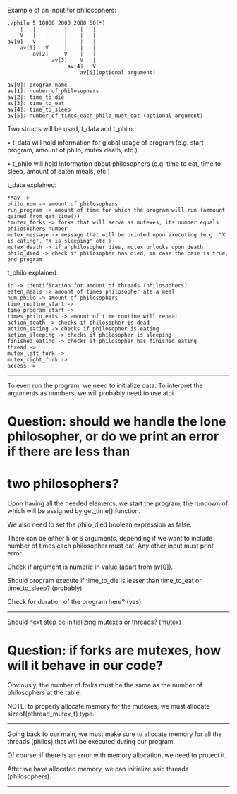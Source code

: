Example of an input for philosophers:

	./philo 5 10000 2000 2000 50(*)
		|	|	|	  |	   |   |
		V   |   |     |    |   |
	av[0]	V   |     |    |   |
		av[1]   V     |    |   |
		    av[2]     V    |   |
				  av[3]    V   |
				  	   av[4]   V
					   	   av[5](optional argument)

	av[0]: program name
	av[1]: number_of_philosophers
	av[2]: time_to_die
	av[3]: time_to_eat
	av[4]: time_to_sleep
	av[5]: number_of_times_each_philo_must_eat (optional argument)


Two structs will be used, t_data and t_philo:

•	t_data will hold information for global usage of program (e.g. start program, amount of philo,
	mutex death, etc.)

•	t_philo will hold information about philosophers (e.g. time to eat, time to sleep, amount of
	eaten meals, etc.)

t_data explained:

	**av ->
	philo_num -> amount of philosophers
	run_program -> amount of time for which the program will run (ammount gained from get_time())
	*mutex_forks -> forks that will serve as mutexes, its number equals philosophers number
	mutex_message -> message that will be printed upon executing (e.g. "X is eating", "X is sleeping" etc.)
	mutex_death -> if a philosopher dies, mutex unlocks upon death
	philo_died -> check if philosopher has died, in case the case is true, end program
	
t_philo explained:

	id -> identification for amount of threads (philosophers)
	eaten_meals -> amount of times philosopher ate a meal
	num_philo -> amount of philosophers
	time_routine_start -> 
	time_program_start ->
	times_philo_eats -> amount of time routine will repeat
	action_death -> checks if philosopher is dead
	action_eating -> checks if philosopher is eating
	action_sleeping -> checks if philosopher is sleeping
	finished_eating -> checks if philosopher has finished eating
	thread ->
	mutex_left_fork ->
	mutex_right_fork ->
	access ->

-----

To even run the program, we need to initialize data. To interpret the arguments as numbers, we
will probably need to use atoi.

# Question: should we handle the lone philosopher, or do we print an error if there are less than
#			two philosophers? 

Upon having all the needed elements, we start the program, the rundown of which will be assigned
by get_time() function.

We also need to set the philo_died boolean expression as false.

There can be either 5 or 6 arguments, depending if we want to include number of times each philosopher
must eat. Any other input must print error.

Check if argument is numeric in value (apart from av[0]).

Should program execute if time_to_die is lesser than time_to_eat or time_to_sleep? (probably)

Check for duration of the program here? (yes)

-----

Should next step be initializing mutexes or threads? (mutex)

# Question: if forks are mutexes, how will it behave in our code?

Obviously, the number of forks must be the same as the number of philosophers at the table.

NOTE: to properly allocate memory for the mutexes, we must allocate sizeof(pthread_mutex_t) type.

-----

Going back to our main, we must make sure to allocate memory for all the threads (philos) that will
be executed during our program.

Of course, if there is an error with memory allocation, we need to protect it.

After we have allocated memory, we can initialize said threads (philosophers).

-----


